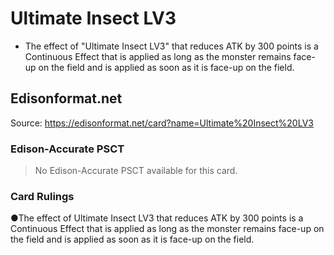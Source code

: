 # Ultimate Insect LV3

*   The effect of "Ultimate Insect LV3" that reduces ATK by 300 points is a Continuous Effect that is applied as long as the monster remains face-up on the field and is applied as soon as it is face-up on the field.

## Edisonformat.net

Source: https://edisonformat.net/card?name=Ultimate%20Insect%20LV3

### Edison-Accurate PSCT

> No Edison-Accurate PSCT available for this card.

### Card Rulings

●The effect of Ultimate Insect LV3 that reduces ATK by 300 points is a Continuous Effect that is applied as long as the monster remains face-up on the field and is applied as soon as it is face-up on the field.
            